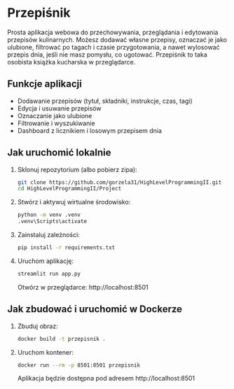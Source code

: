 # Przepiśnik

Prosta aplikacja webowa do przechowywania, przeglądania i edytowania przepisów kulinarnych.
Możesz dodawać własne przepisy, oznaczać je jako ulubione, filtrować po tagach i czasie przygotowania, a nawet wylosować przepis dnia, jeśli nie masz pomysłu, co ugotować.
Przepiśnik to taka osobista książka kucharska w przeglądarce.

## Funkcje aplikacji

- Dodawanie przepisów (tytuł, składniki, instrukcje, czas, tagi)
- Edycja i usuwanie przepisów
- Oznaczanie jako ulubione
- Filtrowanie i wyszukiwanie
- Dashboard z licznikiem i losowym przepisem dnia

## Jak uruchomić lokalnie

1. Sklonuj repozytorium (albo pobierz zipa):
   ```bash
   git clone https://github.com/gorzela31/HighLevelProgrammingII.git
   cd HighLevelProgrammingII/Project
   ```

2. Stwórz i aktywuj wirtualne środowisko:
   ```bash
   python -m venv .venv
   .venv\Scripts\activate
   ```

3. Zainstaluj zależności:
   ```bash
   pip install -r requirements.txt
   ```

4. Uruchom aplikację:
   ```bash
   streamlit run app.py
   ```
   Otwórz w przeglądarce: http://localhost:8501

## Jak zbudować i uruchomić w Dockerze

1. Zbuduj obraz:
   ```bash
   docker build -t przepisnik .
   ```

2. Uruchom kontener:
   ```bash
   docker run --rm -p 8501:8501 przepisnik
   ```
   Aplikacja będzie dostępna pod adresem http://localhost:8501
